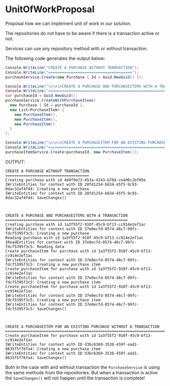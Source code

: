 # UnitOfWorkProposal

Proposal how we can implement unit of work in our solution.

The repositories do not have to be aware if there is a transaction active or not.

Services can use any repository method with or without transaction.

The following code generates the output below:
```C#
Console.WriteLine("CREATE A PURCHASE WITHOUT TRANSACTION");
Console.WriteLine("=====================================");
purchaseService.Create(new Purchase { Id = Guid.NewGuid() });

Console.WriteLine("\n\n\nCREATE A PURCHASE AND PURCHASEITEMS WITH A TRANSACTION");
Console.WriteLine("======================================================");
var purchaseId = Guid.NewGuid();
purchaseService.CreateWithPurchaseItems(
  new Purchase { Id = purchaseId },
  new List<PurchaseItem> {
    new PurchaseItem(),
    new PurchaseItem(),
    new PurchaseItem()
  }
);

Console.WriteLine("\n\n\nCREATE A PURCHASEITEM FOR AN EXISTING PURCHASE WITHOUT A TRANSACTION");
Console.WriteLine("==========================================================================");
purchaseItemService.Create(purchaseId, new PurchaseItem());
```

OUTPUT:
```
CREATE A PURCHASE WITHOUT TRANSACTION
=====================================
Creating purchase with id 4d4f9a73-453a-4243-b78d-ce4d0c2bf95e
IWriteEntities for context with ID 20fd1254-b634-45f5-9c93-0dac32af4f44: Creating a new purchase
IWriteEntities for context with ID 20fd1254-b634-45f5-9c93-0dac32af4f44: SaveChanges()



CREATE A PURCHASE AND PURCHASEITEMS WITH A TRANSACTION
======================================================
Creating purchase with id 1a3f55f2-910f-45c9-bf13-cc914e2ef1ac
IWriteEntities for context with ID 37e0ecfd-0574-46c7-99fc-fdcf5395f3c5: Creating a new purchase
Reading purchase with id 1a3f55f2-910f-45c9-bf13-cc914e2ef1ac
IReadEntities for context with ID 37e0ecfd-0574-46c7-99fc-fdcf5395f3c5: Reading data
Create purchaseItem for purchase with id 1a3f55f2-910f-45c9-bf13-cc914e2ef1ac
IWriteEntities for context with ID 37e0ecfd-0574-46c7-99fc-fdcf5395f3c5: Creating a new purchase item
Create purchaseItem for purchase with id 1a3f55f2-910f-45c9-bf13-cc914e2ef1ac
IWriteEntities for context with ID 37e0ecfd-0574-46c7-99fc-fdcf5395f3c5: Creating a new purchase item
Create purchaseItem for purchase with id 1a3f55f2-910f-45c9-bf13-cc914e2ef1ac
IWriteEntities for context with ID 37e0ecfd-0574-46c7-99fc-fdcf5395f3c5: Creating a new purchase item
IWriteEntities for context with ID 37e0ecfd-0574-46c7-99fc-fdcf5395f3c5: SaveChanges()



CREATE A PURCHASEITEM FOR AN EXISTING PURCHASE WITHOUT A TRANSACTION
==========================================================================
Create purchaseItem for purchase with id 1a3f55f2-910f-45c9-bf13-cc914e2ef1ac
IWriteEntities for context with ID d3bc6369-3538-459f-aad1-8635f5f76fa4: Creating a new purchase item
IWriteEntities for context with ID d3bc6369-3538-459f-aad1-8635f5f76fa4: SaveChanges()
```


Both in the case with and without transaction the `PurchaseService` is using the same methods from the repositories.
But when a transaction is active the `SaveChanges()` will not happen until the transaction is complete!
